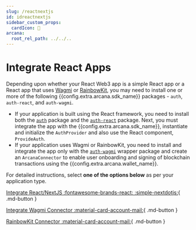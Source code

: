 ```yaml
---
slug: /reactnextjs
id: idreactnextjs
sidebar_custom_props:
  cardIcon: 🏁
arcana:
  root_rel_path: ../../..
---
```


# Integrate React Apps

Depending upon whether your React Web3 app is a simple React app or a React app that uses [Wagmi](https://wagmi.sh/) or [RainbowKit](https://www.rainbowkit.com/), you may need to install one or more of the following {{config.extra.arcana.sdk_name}} packages - `auth`, `auth-react`, and `auth-wagmi`.

* If your application is built using the React framework, you need to install both the [`auth`](https://www.npmjs.com/package/@arcana/auth) package and the [`auth-react`](https://www.npmjs.com/package/@arcana/auth-react) package. Next, you must integrate the app with the {{config.extra.arcana.sdk_name}}, instantiate and initialize the `AuthProvider` and also use the React component, `ProvideAuth`. 
* If your application uses Wagmi or RainbowKit, you need to install and integrate the app only with the [`auth-wagmi`](https://www.npmjs.com/package/@arcana/auth-wagmi) wrapper package and create an `ArcanaConnector` to enable user onboarding and signing of blockchain transactions using the {{config.extra.arcana.wallet_name}}.

For detailed instructions, select **one of the options below** as per your application type.

[Integrate React/NextJS  :fontawesome-brands-react: :simple-nextdotjs:]({{page.meta.arcana.root_rel_path}}/howto/integrate_auth/integrate_wallet_react.md){ .md-button } 

[Integrate Wagmi Connector :material-card-account-mail:]({{page.meta.arcana.root_rel_path}}/howto/integrate_auth/integrate_wagmi.md){ .md-button } 

[RainbowKit Connector :material-card-account-mail:]({{page.meta.arcana.root_rel_path}}/howto/integrate_auth//integrate_rainbow.md){ .md-button }
